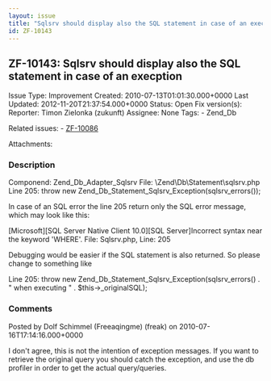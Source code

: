 ```yaml
---
layout: issue
title: "Sqlsrv should display also the SQL statement in case of an execption"
id: ZF-10143
---
```


ZF-10143: Sqlsrv should display also the SQL statement in case of an execption
------------------------------------------------------------------------------

 Issue Type: Improvement Created: 2010-07-13T01:01:30.000+0000 Last Updated: 2012-11-20T21:37:54.000+0000 Status: Open Fix version(s): 
 Reporter:  Timon Zielonka (zukunft)  Assignee:  None  Tags: - Zend\_Db
 
 Related issues: - [ZF-10086](/issues/browse/ZF-10086)
 
 Attachments: 
### Description

Componend: Zend\_Db\_Adapter\_Sqlsrv File: \\Zend\\Db\\Statement\\sqlsrv.php Line 205: throw new Zend\_Db\_Statement\_Sqlsrv\_Exception(sqlsrv\_errors());

In case of an SQL error the line 205 return only the SQL error message, which may look like this:

[Microsoft][SQL Server Native Client 10.0][SQL Server]Incorrect syntax near the keyword 'WHERE'. File: Sqlsrv.php, Line: 205

Debugging would be easier if the SQL statement is also returned. So please change to something like

Line 205: throw new Zend\_Db\_Statement\_Sqlsrv\_Exception(sqlsrv\_errors() . " when executing " . $this->\_originalSQL);

 

 

### Comments

Posted by Dolf Schimmel (Freeaqingme) (freak) on 2010-07-16T17:14:16.000+0000

I don't agree, this is not the intention of exception messages. If you want to retrieve the original query you should catch the exception, and use the db profiler in order to get the actual query/queries.

 

 